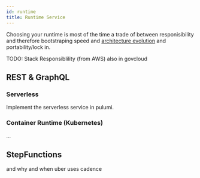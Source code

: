 ```yaml
---
id: runtime
title: Runtime Service
---
```


Choosing your runtime is most of the time a trade of between responisibility and therefore bootstraping speed and [architecture evolution](../) and portability/lock in. 

TODO: Stack Responsiblility (from AWS) also in govcloud

## REST & GraphQL

### Serverless

Implement the serverless service in pulumi.  

### Container Runtime (Kubernetes)

...

## StepFunctions
 
and why and when uber uses cadence
